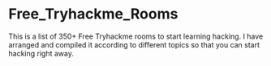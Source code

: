 # Free_Tryhackme_Rooms
This is a list of 350+ Free Tryhackme rooms to start learning hacking. I have arranged and compiled it according to different topics so that you can start hacking right away.
